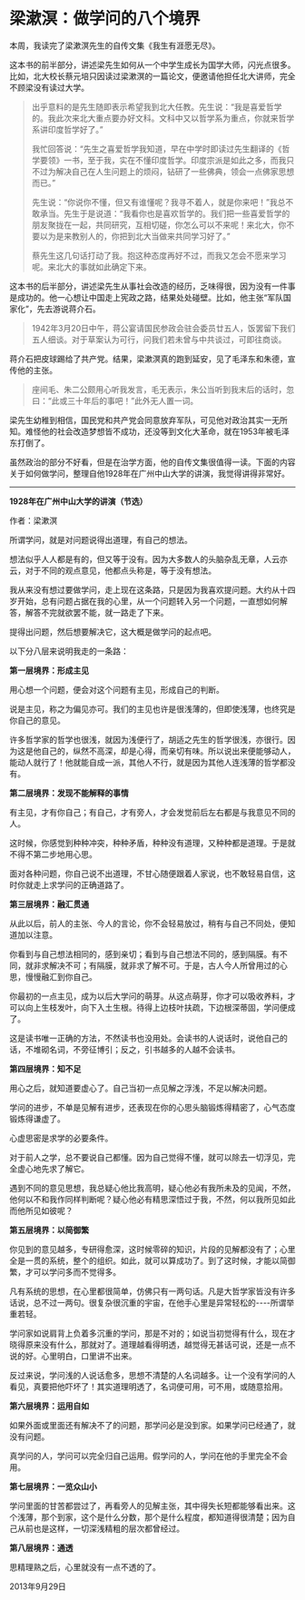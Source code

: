# 梁漱溟：做学问的八个境界

本周，我读完了梁漱溟先生的自传文集《我生有涯愿无尽》。

这本书的前半部分，讲述梁先生如何从一个中学生成长为国学大师，闪光点很多。比如，北大校长蔡元培只因读过梁漱溟的一篇论文，便邀请他担任北大讲师，完全不顾梁没有读过大学。

> 出乎意料的是先生随即表示希望我到北大任教。先生说：“我是喜爱哲学的。我此次来北大重点要办好文科。文科中又以哲学系为重点，你就来哲学系讲印度哲学好了。”
> 
> 我忙回答说：“先生之喜爱哲学我知道，早在中学时即读过先生翻译的《哲学要领》一书，至于我，实在不懂印度哲学。印度宗派是如此之多，而我只不过为解决自己在人生问题上的烦闷，钻研了一些佛典，领会一点佛家思想而已。”
> 
> 先生说：“你说你不懂，但又有谁懂呢？我寻不着人，就是你来吧！”我总不敢承当。先生于是说道：“我看你也是喜欢哲学的。我们把一些喜爱哲学的朋友聚拢在一起，共同研究，互相切磋，你怎么可以不来呢！来北大，你不要以为是来教别人的，你把到北大当做来共同学习好了。”
> 
> 蔡先生这几句话打动了我。抱这种态度再好不过，而我又怎会不愿来学习呢。来北大的事就如此确定下来。

这本书的后半部分，讲述梁先生从事社会改造的经历，乏味得很，因为没有一件事是成功的。他一心想让中国走上宪政之路，结果处处碰壁。比如，他主张“军队国家化”，先去游说蒋介石。

> 1942年3月20日中午，蒋公宴请国民参政会驻会委员廿五人，饭罢留下我们五人细谈。对于草案认为可行，问我们若未曾与中共谈过，可即往商谈。

蒋介石把皮球踢给了共产党。结果，梁漱溟真的跑到延安，见了毛泽东和朱德，宣传他的主张。

> 座间毛、朱二公颇用心听我发言，毛无表示，朱公当听到我末后的话时，忽曰：“此或三十年后的事吧！”此外无人置一词。

梁先生幼稚到相信，国民党和共产党会同意放弃军队，可见他对政治其实一无所知。难怪他的社会改造梦想皆不成功，还没等到文化大革命，就在1953年被毛泽东打倒了。

虽然政治的部分不好看，但是在治学方面，他的自传文集很值得一读。下面的内容关于如何做学问，整理自他1928年在广州中山大学的讲演，我觉得讲得非常好。

---

**1928年在广州中山大学的讲演（节选）**

作者：梁漱溟

所谓学问，就是对问题说得出道理，有自己的想法。

想法似乎人人都是有的，但又等于没有。因为大多数人的头脑杂乱无章，人云亦云，对于不同的观点意见，他都点头称是，等于没有想法。

我从来没有想过要做学问，走上现在这条路，只是因为我喜欢提问题。大约从十四岁开始，总有问题占据在我的心里，从一个问题转入另一个问题，一直想如何解答，解答不完就欲罢不能，就一路走了下来。

提得出问题，然后想要解决它，这大概是做学问的起点吧。

以下分八层来说明我走的一条路：

**第一层境界：形成主见**

用心想一个问题，便会对这个问题有主见，形成自己的判断。

说是主见，称之为偏见亦可。我们的主见也许是很浅薄的，但即使浅薄，也终究是你自己的意见。

许多哲学家的哲学也很浅，就因为浅便行了，胡适之先生的哲学很浅，亦很行。因为这是他自己的，纵然不高深，却是心得，而亲切有味。所以说出来便能够动人，能动人就行了！他就能自成一派，其他人不行，就是因为其他人连浅薄的哲学都没有。

**第二层境界：发现不能解释的事情**

有主见，才有你自己；有自己，才有旁人，才会发觉前后左右都是与我意见不同的人。

这时候，你感觉到种种冲突，种种矛盾，种种没有道理，又种种都是道理。于是就不得不第二步地用心思。

面对各种问题，你自己说不出道理，不甘心随便跟着人家说，也不敢轻易自信，这时你就走上求学问的正确道路了。

**第三层境界：融汇贯通**

从此以后，前人的主张、今人的言论，你不会轻易放过，稍有与自己不同处，便知道加以注意。

你看到与自己想法相同的，感到亲切；看到与自己想法不同的，感到隔膜。有不同，就非求解决不可；有隔膜，就非求了解不可。于是，古人今人所曾用过的心思，慢慢融汇到你自己。

你最初的一点主见，成为以后大学问的萌芽。从这点萌芽，你才可以吸收养料，才可以向上生枝发叶，向下入土生根。待得上边枝叶扶疏，下边根深蒂固，学问便成了。

这是读书唯一正确的方法，不然读书也没用处。会读书的人说话时，说他自己的话，不堆砌名词，不旁征博引；反之，引书越多的人越不会读书。

**第四层境界：知不足**

用心之后，就知道要虚心了。自己当初一点见解之浮浅，不足以解决问题。

学问的进步，不单是见解有进步，还表现在你的心思头脑锻炼得精密了，心气态度锻炼得谦虚了。

心虚思密是求学的必要条件。

对于前人之学，总不要说自己都懂。因为自己觉得不懂，就可以除去一切浮见，完全虚心地先求了解它。

遇到不同的意见思想，我总疑心他比我高明，疑心他必有我所未及的见闻，不然，他何以不和我作同样判断呢？疑心他必有精思深悟过于我，不然，何以我所见如此而他所见如彼呢？

**第五层境界：以简御繁**

你见到的意见越多，专研得愈深，这时候零碎的知识，片段的见解都没有了；心里全是一贯的系统，整个的组织。如此，就可以算成功了。到了这时候，才能以简御繁，才可以学问多而不觉得多。

凡有系统的思想，在心里都很简单，仿佛只有一两句话。凡是大哲学家皆没有许多话说，总不过一两句。很复杂很沉重的宇宙，在他手心里是异常轻松的----所谓举重若轻。

学问家如说肩背上负着多沉重的学问，那是不对的；如说当初觉得有什么，现在才晓得原来没有什么，那就对了。道理越看得明透，越觉得无甚话可说，还是一点不说的好。心里明白，口里讲不出来。

反过来说，学问浅的人说话愈多，思想不清楚的人名词越多。让一个没有学问的人看见，真要把他吓坏了！其实道理明透了，名词便可用，可不用，或随意拾用。

**第六层境界：运用自如**

如果外面或里面还有解决不了的问题，那学问必是没到家。如果学问已经通了，就没有问题。

真学问的人，学问可以完全归自己运用。假学问的人，学问在他的手里完全不会用。

**第七层境界：一览众山小**

学问里面的甘苦都尝过了，再看旁人的见解主张，其中得失长短都能够看出来。这个浅薄，那个到家，这个是什么分数，那个是什么程度，都知道得很清楚；因为自己从前也是这样，一切深浅精粗的层次都曾经过。

**第八层境界：通透**

思精理熟之后，心里就没有一点不透的了。

2013年9月29日
